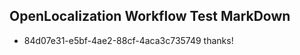 ## OpenLocalization Workflow Test MarkDown
* 84d07e31-e5bf-4ae2-88cf-4aca3c735749 
thanks!<!--HONumber=Mar16_HO4-->
